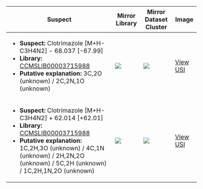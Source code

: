 | Suspect | Mirror Library | Mirror Dataset Cluster | Image |
| --- | --- | --- | --- |
| <ul><li><b>Suspect:</b> Clotrimazole [M+H-C3H4N2] -  68.037 [-67.99]</li><li><b>Library:</b> [CCMSLIB00003715988](https://gnps.ucsd.edu/ProteoSAFe/gnpslibraryspectrum.jsp?SpectrumID=CCMSLIB00003715988)</li><li><b>Putative explanation:</b> 3C,2O (unknown) / 2C,2N,1O (unknown)</li></ul> | ![](https://metabolomics-usi.ucsd.edu/svg/mirror?usi1=mzspec:MSV000078710:p3-A06_GA6_01_18228.mzXML:scan:1886&usi2=mzspec:GNPSLIBRARY:CCMSLIB00003715988&mz_min=50&mz_max=500) | ![](https://metabolomics-usi.ucsd.edu/svg/mirror?usi1=mzspec:MSV000078710:p3-A06_GA6_01_18228.mzXML:scan:1886&usi2=mzspec:MSV000084314:MSV000078710.mgf:scan:91911&mz_min=50&mz_max=500) | [View USI](https://metabolomics-usi.ucsd.edu/svg/?usi=mzspec:MSV000078710:p3-A06_GA6_01_18228.mzXML:scan:1886&mz_min=50&mz_max=500)| 
| <ul><li><b>Suspect:</b> Clotrimazole [M+H-C3H4N2] +  62.014 [+62.01]</li><li><b>Library:</b> [CCMSLIB00003715988](https://gnps.ucsd.edu/ProteoSAFe/gnpslibraryspectrum.jsp?SpectrumID=CCMSLIB00003715988)</li><li><b>Putative explanation:</b> 1C,2H,3O (unknown) / 4C,1N (unknown) / 2H,2N,2O (unknown) / 5C,2H (unknown) / 1C,2H,1N,2O (unknown)</li></ul> | ![](https://metabolomics-usi.ucsd.edu/svg/mirror?usi1=mzspec:MSV000078710:p4-G04_GG4_01_18400.mzXML:scan:1938&usi2=mzspec:GNPSLIBRARY:CCMSLIB00003715988&mz_min=50&mz_max=500) | ![](https://metabolomics-usi.ucsd.edu/svg/mirror?usi1=mzspec:MSV000078710:p4-G04_GG4_01_18400.mzXML:scan:1938&usi2=mzspec:MSV000084314:MSV000078710.mgf:scan:91913&mz_min=50&mz_max=500) | [View USI](https://metabolomics-usi.ucsd.edu/svg/?usi=mzspec:MSV000078710:p4-G04_GG4_01_18400.mzXML:scan:1938&mz_min=50&mz_max=500)| 